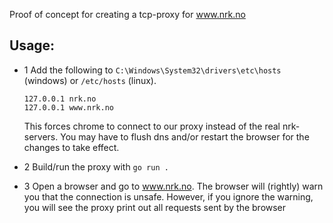 Proof of concept for creating a tcp-proxy for www.nrk.no

## Usage:

- 1
    Add the following to  `C:\Windows\System32\drivers\etc\hosts` (windows) or `/etc/hosts` (linux).

    ```
    127.0.0.1 nrk.no
    127.0.0.1 www.nrk.no
    ```
    This forces chrome to connect to our proxy instead of the real nrk-servers. You may have to flush dns and/or restart the browser for the changes to take effect.


- 2
  Build/run the proxy with 
  `go run .`

- 3 Open a browser and go to www.nrk.no.
    The browser will (rightly) warn you that the connection is unsafe. However, if you ignore the warning, you will see the proxy print out all requests sent by the browser
